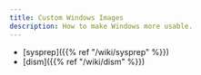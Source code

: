 ```yaml
---
title: Custom Windows Images
description: How to make Windows more usable.
---
```


- [sysprep]({{% ref "/wiki/sysprep" %}})
- [dism]({{% ref "/wiki/dism" %}})

